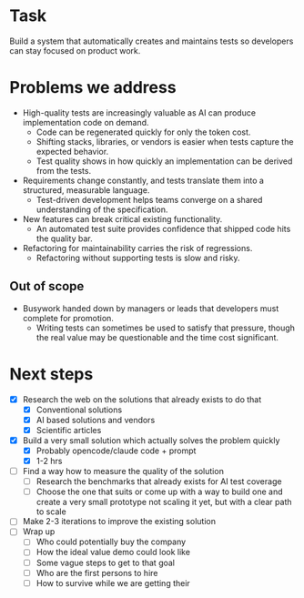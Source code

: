 # Task

Build a system that automatically creates and maintains tests so developers can stay focused on product work.

# Problems we address

- High-quality tests are increasingly valuable as AI can produce implementation code on demand.
  - Code can be regenerated quickly for only the token cost.
  - Shifting stacks, libraries, or vendors is easier when tests capture the expected behavior.
  - Test quality shows in how quickly an implementation can be derived from the tests.
- Requirements change constantly, and tests translate them into a structured, measurable language.
  - Test-driven development helps teams converge on a shared understanding of the specification.
- New features can break critical existing functionality.
  - An automated test suite provides confidence that shipped code hits the quality bar.
- Refactoring for maintainability carries the risk of regressions.
  - Refactoring without supporting tests is slow and risky.

## Out of scope
- Busywork handed down by managers or leads that developers must complete for promotion.
  - Writing tests can sometimes be used to satisfy that pressure, though the real value may be questionable and the time cost significant.

# Next steps

- [x] Research the web on the solutions that already exists to do that
  - [x] Conventional solutions
  - [x] AI based solutions and vendors
  - [x] Scientific articles
- [x] Build a very small solution which actually solves the problem quickly
  - [x] Probably opencode/claude code + prompt
  - [x] 1-2 hrs
- [ ] Find a way how to measure the quality of the solution
  - [ ] Research the benchmarks that already exists for AI test coverage
  - [ ] Choose the one that suits or come up with a way to build one and create a very small prototype not scaling it yet, but with a clear path to scale
- [ ] Make 2-3 iterations to improve the existing solution
- [ ] Wrap up
  - [ ] Who could potentially buy the company
  - [ ] How the ideal value demo could look like
  - [ ] Some vague steps to get to that goal
  - [ ] Who are the first persons to hire
  - [ ] How to survive while we are getting their
